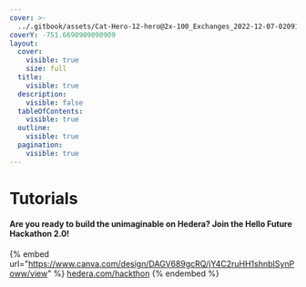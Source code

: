 ```yaml
---
cover: >-
  ../.gitbook/assets/Cat-Hero-12-hero@2x-100_Exchanges_2022-12-07-020913_ugkr.webp
coverY: -751.6690909090909
layout:
  cover:
    visible: true
    size: full
  title:
    visible: true
  description:
    visible: false
  tableOfContents:
    visible: true
  outline:
    visible: true
  pagination:
    visible: true
---
```


# Tutorials

#### Are you ready to build the unimaginable on Hedera? Join the Hello Future Hackathon 2.0!

{% embed url="https://www.canva.com/design/DAGV689gcRQ/jY4C2ruHH1shnbISynPoww/view" %}
[hedera.com/hackthon](https://hellofuturehackathon.dev/?utm\_source=docs\&utm\_campaign=hack\_navigation)
{% endembed %}
